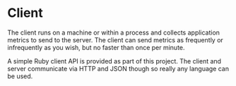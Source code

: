 Client
=========

The client runs on a machine or within a process and collects application metrics to send to the server.  The client can send metrics as frequently or infrequently as you wish, but no faster than once per minute.

A simple Ruby client API is provided as part of this project.  The client and server communicate via HTTP and JSON though so really any language can be used.